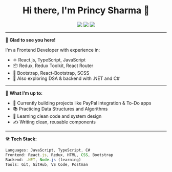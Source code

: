 <h1 align="center">Hi there, I'm Princy Sharma 👋</h1>

<p align="center">
  <a href="https://www.linkedin.com/in/princy-sharma-850260194/" target="_blank"><img src="https://img.shields.io/badge/LinkedIn-blue?logo=linkedin" /></a>
  <a href="mailto:your.princyapcps@gmail.com.com"><img src="https://img.shields.io/badge/Gmail-red?logo=gmail" /></a>
  <a href="https://your-portfolio-link.com"><img src="https://img.shields.io/badge/Portfolio-black?logo=githubpages" /></a>
</p>

---

🌟 **Glad to see you here!**

I'm a Frontend Developer with experience in:
- ⚛️ React.js, TypeScript, JavaScript
- 📦 Redux, Redux Toolkit, React Router
- 💅 Bootstrap, React-Bootstrap, SCSS
- 🧠 Also exploring DSA & backend with .NET and C#

---

📌 **What I’m up to:**

- 🔧 Currently building projects like PayPal integration & To-Do apps
- 📚 Practicing Data Structures and Algorithms
- 🧠 Learning clean code and system design
- ✍️ Writing clean, reusable components

---

🛠️ **Tech Stack:**

```js
Languages: JavaScript, TypeScript, C#
Frontend: React.js, Redux, HTML, CSS, Bootstrap
Backend: .NET, Node.js (learning)
Tools: Git, GitHub, VS Code, Postman
